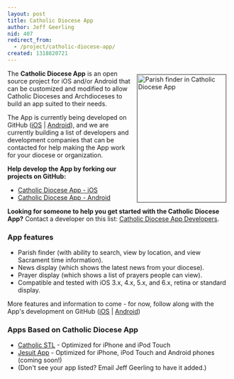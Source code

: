 ```yaml
---
layout: post
title: Catholic Diocese App
author: Jeff Geerling
nid: 407
redirect_from:
  - /project/catholic-diocese-app/
created: 1318820721
---
```

<img src="http://www.opensourcecatholic.com/sites/opensourcecatholic.com/files/project/resources/diocese-app-screenshot.jpg" alt="Parish finder in Catholic Diocese App" width="200" height="288" style="float: right; border-width: 1px; border-color: #555; border-style: solid; margin: 10px;" />The <strong>Catholic Diocese App</strong> is an open source project for iOS and/or Android that can be customized and modified to allow Catholic Dioceses and Archdioceses to build an app suited to their needs.

The App is currently being developed on GitHub (<a href="https://github.com/geerlingguy/Catholic-Diocese-App-iOS">iOS</a> | <a href="https://github.com/geerlingguy/Catholic-Diocese-App-Android">Android</a>), and we are currently building a list of developers and development companies that can be contacted for help making the App work for your diocese or organization.

<strong>Help develop the App by forking our projects on GitHub:</strong>

<ul>
<li><a href="https://github.com/geerlingguy/Catholic-Diocese-App-iOS">Catholic Diocese App - iOS</a></li>
<li><a href="https://github.com/geerlingguy/Catholic-Diocese-App-Android">Catholic Diocese App - Android</a></li>
</ul>

<strong>Looking for someone to help you get started with the Catholic Diocese App?</strong> Contact a developer on this list: <a href="/wiki/catholic-diocese-app/catholic">Catholic Diocese App Developers</a>.

<h3>App features</h3>

<ul>
<li>Parish finder (with ability to search, view by location, and view Sacrament time information).</li>
<li>News display (which shows the latest news from your diocese).</li>
<li>Prayer display (which shows a list of prayers people can view).</li>
<li>Compatible and tested with iOS 3.x, 4.x, 5.x, and 6.x, retina or standard display.</li>
</ul>

More features and information to come - for now, follow along with the App's development on GitHub (<a href="https://github.com/geerlingguy/Catholic-Diocese-App-iOS">iOS</a> | <a href="https://github.com/geerlingguy/Catholic-Diocese-App-Android">Android</a>)

<h3>Apps Based on Catholic Diocese App</h3>

<ul>
<li><a href="http://archstl.org/mobile-app">Catholic STL</a> - Optimized for iPhone and iPod Touch</li>
<li><a href="http://mobile.jesuit.org/">Jesuit App</a> - Optimized for iPhone, iPod Touch and Android phones (coming soon!)</li>
<li>(Don't see your app listed? Email Jeff Geerling to have it added.)</li>
</ul>
